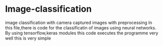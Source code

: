 # Image-classification
image classification with camera captured images with preprocessing
In this file,there is code for the classificatin of images using neural networks.
By using tensorflow,keras modules this code executes the programme very well
this is very simple
